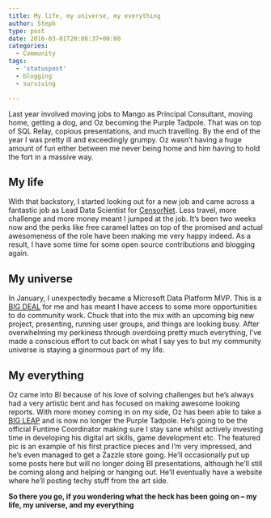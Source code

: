 ```yaml
---
title: My life, my universe, my everything
author: Steph
type: post
date: 2016-03-01T20:08:37+00:00
categories:
  - Community
tags:
  - 'statuspost'
  - blogging
  - surviving

---
```

Last year involved moving jobs to Mango as Principal Consultant, moving home, getting a dog, and Oz becoming the Purple Tadpole. That was on top of SQL Relay, copious presentations, and much travelling. By the end of the year I was pretty ill and exceedingly grumpy. Oz wasn&#8217;t having a huge amount of fun either between me never being home and him having to hold the fort in a massive way.

## My life

With that backstory, I started looking out for a new job and came across a fantastic job as Lead Data Scientist for [CensorNet][1]. Less travel, more challenge and more money meant I jumped at the job. It&#8217;s been two weeks now and the perks like free caramel lattes on top of the promised and actual awesomeness of the role have been making me very happy indeed. As a result, I have some time for some open source contributions and blogging again.

## My universe

In January, I unexpectedly became a Microsoft Data Platform MVP. This is a <span style="text-decoration: underline;">BIG DEAL</span> for me and has meant I have access to some more opportunities to do community work. Chuck that into the mix with an upcoming big new project, presenting, running user groups, and things are looking busy. After overwhelming my perkiness through overdoing pretty much everything, I&#8217;ve made a conscious effort to cut back on what I say yes to but my community universe is staying a ginormous part of my life.

## My everything

Oz came into BI because of his love of solving challenges but he&#8217;s always had a very artistic bent and has focused on making awesome looking reports. With more money coming in on my side, Oz has been able to take a <span style="text-decoration: underline;">BIG LEAP</span> and is now no longer the Purple Tadpole. He&#8217;s going to be the official Funtime Coordinator making sure I stay sane whilst actively investing time in developing his digital art skills, game development etc. The featured pic is an example of his first practice pieces and I&#8217;m very impressed, and he&#8217;s even managed to get a Zazzle store going. He&#8217;ll occasionally put up some posts here but will no longer doing BI presentations, although he&#8217;ll still be coming along and helping or hanging out. He&#8217;ll eventually have a website where he&#8217;ll posting techy stuff from the art side.

**So there you go, if you wondering what the heck has been going on &#8211; my life, my universe, and my everything**

 [1]: https://www.censornet.com/